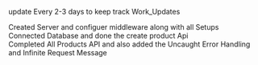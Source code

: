 update Every 2-3 days to keep track
Work_Updates      


Created Server and configuer middleware along with all Setups                                           
Connected Database and done the create product Api                                                      
Completed All Products API and also added the Uncaught Error Handling and Infinite Request Message
